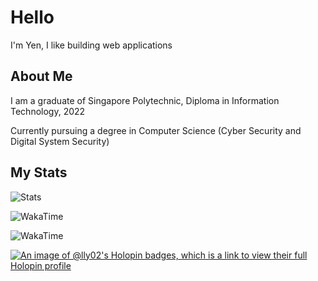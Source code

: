 # Hello

I'm Yen, I like building web applications

## About Me

I am a graduate of Singapore Polytechnic, Diploma in Information Technology, 2022

Currently pursuing a degree in Computer Science (Cyber Security and Digital System Security)

## My Stats

![Stats](https://github-readme-stats.vercel.app/api?username=lly02)

![WakaTime](https://wakatime.com/share/@lly/de64b9c1-36d9-44de-ba1a-24caacf7f6b4.svg)

![WakaTime](https://wakatime.com/share/@lly/5d95d0e7-5fe7-4de7-b568-a7666cc48df1.svg)

[![An image of @lly02's Holopin badges, which is a link to view their full Holopin profile](https://holopin.me/lly02)](https://holopin.io/@lly02)
